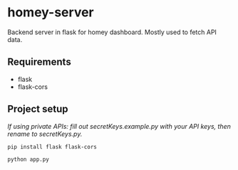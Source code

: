 # homey-server

Backend server in flask for homey dashboard. Mostly used to fetch API data.

## Requirements
* flask
* flask-cors

## Project setup
*If using private APIs: fill out secretKeys.example.py with your API keys, then rename to secretKeys.py.*

`pip install flask flask-cors`

`python app.py`